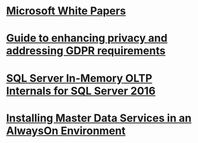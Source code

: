 # [Microsoft White Papers](microsoft-white-papers.md)
# [Guide to enhancing privacy and addressing GDPR requirements](microsoft-sql-and-the-gdpr-requirements.md) 
# [SQL Server In-Memory OLTP Internals for SQL Server 2016](sql-server-in-memory-oltp-internals-for-sql-server-2016.md)
# [Installing Master Data Services in an AlwaysOn Environment](./installing-mds-in-an-alwayson-group-environment/installing-mds-in-an-alwayson-group-environment.md)
